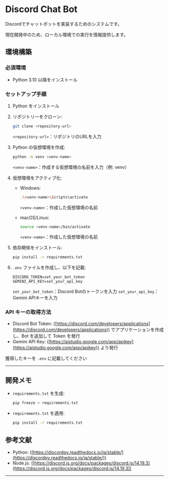 # Discord Chat Bot

Discordでチャットボットを実装するためのシステムです。

現在開発中のため、ローカル環境での実行を情報提供します。

## 環境構築

### 必須環境

* Python 3.10 以降をインストール

### セットアップ手順

1. Python をインストール

2. リポジトリーをクローン:

   ```bash
   git clone <repository-url>
   ```

   `<repository-url>`：リポジトリのURLを入力

3. Python の仮想環境を作成:

   ```bash
   python -m venv <venv-name>
   ```

   `<venv-name>`：作成する仮想環境の名前を入力（例: venv）

4. 仮想環境をアクティブ化:

   * Windows:

     ```bash
     .\<venv-name>\Scripts\activate
     ```

     `<venv-name>`：作成した仮想環境の名前
   * macOS/Linux:

     ```bash
     source <venv-name>/bin/activate
     ```

     `<venv-name>`：作成した仮想環境の名前

5. 依存関係をインストール:

   ```bash
   pip install -r requirements.txt
   ```

6. `.env` ファイルを作成し、以下を記載:

   ```env
   DISCORD_TOKEN=set_your_bot_token
   GEMINI_API_KEY=set_your_api_key
   ```

   `set_your_bot_token`：Discord Botのトークンを入力
   `set_your_api_key`：Gemini APIキーを入力

### API キーの取得方法

* Discord Bot Token: ([https://discord.com/developers/applications](https://discord.com/developers/applications)) でアプリケーションを作成し、Bot を追加して Token を発行
* Gemini API Key: ([https://aistudio.google.com/app/apikey](https://aistudio.google.com/app/apikey)) より発行

獲得したキーを `.env` に記載してください

---

## 開発メモ

* `requirements.txt` を生成:

  ```bash
  pip freeze > requirements.txt
  ```

* `requirements.txt` を適用:

  ```bash
  pip install -r requirements.txt
  ```

## 参考文献

* Python: ([https://discordpy.readthedocs.io/ja/stable/](https://discordpy.readthedocs.io/ja/stable/))
* Node.js: ([https://discord.js.org/docs/packages/discord.js/14.19.3](https://discord.js.org/docs/packages/discord.js/14.19.3))

---
